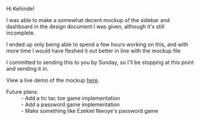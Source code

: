 Hi Kehinde!

I was able to make a somewhat decent mockup of the sidebar and dashboard in the design document I was given, although it's still incomplete.

I ended up only being able to spend a few hours working on this, and with more time I would have fleshed it out better in line with the mockup file

I committed to sending this to you by Sunday, so I'll be stopping at this point and sending it in.

View a live demo of the mockup [here](https://shepherd-mockup.moyela.com/).
<dl>
  <dt>Future plans:</dt>
  <dd>- Add a tic tac toe game implementation</dd>
  <dd>- Add a password game implementation</dd>
  <dd>- Make something like Ezekiel Nwoye's password game</dd>
</dl>
